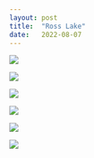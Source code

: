 ```yaml
---
layout: post
title:  "Ross Lake"
date:   2022-08-07
---
```


![]({{site.baseurl}}/assets/lazy/2022-08-04--08-32-51.jpeg)

![]({{site.baseurl}}/assets/lazy/2022-08-06--11-48-24.jpeg)

![]({{site.baseurl}}/assets/lazy/2022-08-06--21-55-15.jpeg)

![]({{site.baseurl}}/assets/lazy/2022-08-07--08-43-22.jpeg)

![]({{site.baseurl}}/assets/lazy/2022-08-07--12-13-38.jpeg)

![]({{site.baseurl}}/assets/lazy/2022-08-07--12-51-34.jpeg)
